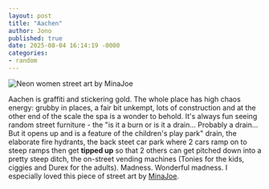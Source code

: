 ```yaml
---
layout: post
title: "Aachen"
author: Jono
published: true
date: 2025-08-04 16:14:19 -0000
categories:
- random
---
```

![Neon women street art by MinaJoe](https://ellis.scot/uploads/2025/2025-08-04-minajoe.jpg)


Aachen is graffiti and stickering gold. 
The whole place has high chaos energy: grubby in places, a fair bit unkempt, lots of construction and at the other end of the scale the spa is a wonder to behold. It's always fun seeing random street furniture - the "is it a burn or is it a drain... Probably a drain... But it opens up and is a feature of the children's play park" drain, the elaborate fire hydrants, the back steet car park where 2 cars ramp on to steep ramps then get **tipped up** so that 2 others can get pitched down into a pretty steep ditch, the on-street vending machines (Tonies for the kids, ciggies and Durex for the adults). Madness. Wonderful madness. I especially loved this piece of street art by [MinaJoe](https://minajoe.com/de/).
